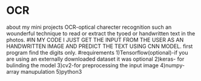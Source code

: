 # OCR
about my mini projects
OCR-optical  charecter recognition
such an wounderful technique to read or extract the tyoed or handwritten text in the photos.
#IN MY CODE I JUST GET THE INPUT FROM THE USER AS AN HANDWRITTEN IMAGE AND PREDICT THE TEXT USING CNN MODEL.
first program find the digits only.
#requirements
1)Tensorflow(optional)-if you are using an externally downloaded dataset it was optional
2)keras- for bulinding the model
3)cv2-for preprocessing the input image
4)numpy-array manupulation
5)python3
